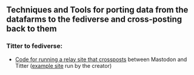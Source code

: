 ## Techniques and Tools for porting data from the datafarms to the fediverse and cross-posting back to them

### Titter to fediverse:

* [Code for running a relay site that crossposts](https://github.com/renatolond/mastodon-twitter-poster) between Mastodon and Titter ([example site](https://crossposter.masto.donte.com.br/) run by the creator)